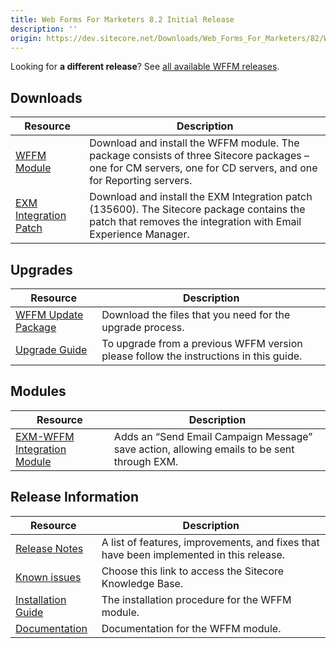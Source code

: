 ```yaml
---
title: Web Forms For Marketers 8.2 Initial Release
description: ''
origin: https://dev.sitecore.net/Downloads/Web_Forms_For_Marketers/82/Web_Forms_For_Marketers_82_Initial_Version
---
```


  <Alert variant='warning' mb={4}>
    <AlertIcon />
    

Looking for **a different release**? See [all available WFFM releases](/downloads/Web_Forms_For_Marketers).


  </Alert>
  

## Downloads

 | Resource | Description |
 | --- | --- |
 | [WFFM Module](https://scdp.blob.core.windows.net/downloads/Web%20Forms%20For%20Marketers/82/Web%20Forms%20For%20Marketers%2082%20Initial%20Version/Secure/Web%20Forms%20for%20Marketers%208.2%20rev.%20160801%20NOT%20SC%20PACKAGE.zip) | Download and install the WFFM module. The package consists of three Sitecore packages – one for CM servers, one for CD servers, and one for Reporting servers. |
 | [EXM Integration Patch](https://scdp.blob.core.windows.net/downloads/Web%20Forms%20For%20Marketers/82/Web%20Forms%20For%20Marketers%2082%20Initial%20Version/Secure/Web%20Forms%20for%20Marketers%208.2%20rev.%20160801%20Hotfix%20135600.zip) | Download and install the EXM Integration patch (135600). The Sitecore package contains the patch that removes the integration with Email Experience Manager. |

## Upgrades

 | Resource | Description |
 | --- | --- |
 | [WFFM Update Package](https://scdp.blob.core.windows.net/downloads/Web%20Forms%20For%20Marketers/82/Web%20Forms%20For%20Marketers%2082%20Initial%20Version/Secure/Web%20Forms%20for%20Marketers%208.2%20rev.%20160801%20(update%20package)%20NOT%20SC%20PACKAGE.zip) | Download the files that you need for the upgrade process. |
 | [Upgrade Guide](https://scdp.blob.core.windows.net/downloads/Web%20Forms%20For%20Marketers/82/Web%20Forms%20For%20Marketers%2082%20Initial%20Version/Secure/WFFM-82-Upgrade-Guide.pdf) | To upgrade from a previous WFFM version please follow the instructions in this guide. |

## Modules

 | Resource | Description |
 | --- | --- |
 | [EXM-WFFM Integration Module](https://scdp.blob.core.windows.net/downloads/Web%20Forms%20For%20Marketers/Web%20Forms%20For%20Marketers%2081/Web%20Forms%20For%20Marketers%2081%20Update3/Secure/EXM-WFFM%201.0.0%20rev.%20170918.zip) | Adds an “Send Email Campaign Message” save action, allowing emails to be sent through EXM. |

## Release Information

 | Resource | Description |
 | --- | --- |
 | [Release Notes](/downloads/Web_Forms_For_Marketers/82/Web_Forms_For_Marketers_82_Initial_Version/Release_Notes) | A list of features, improvements, and fixes that have been implemented in this release. |
 | [Known issues](https://kb.sitecore.net/articles/631685) | Choose this link to access the Sitecore Knowledge Base. |
 | [Installation Guide](https://scdp.blob.core.windows.net/downloads/Web%20Forms%20For%20Marketers/82/Web%20Forms%20For%20Marketers%2082%20Initial%20Version/Secure/WFFM-82-Installation-Guide.pdf) | The installation procedure for the WFFM module. |
 | [Documentation](https://doc.sitecore.com/developers/82/web-forms-for-marketers/en/index-en.html) | Documentation for the WFFM module. |